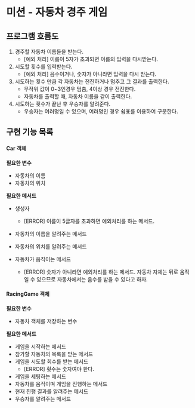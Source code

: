 # 미션 - 자동차 경주 게임



## 프로그램 흐름도

1. 경주할 자동차 이름들을 받는다.
   - [예외 처리] 이름이 5자가 초과되면 이름의 입력을 다시받는다.
2. 시도할 횟수를 입력받는다.
   - [예외 처리] 음수이거나, 숫자가 아니라면 입력을 다시 받는다.
3. 시도하는 횟수 만큼 각 자동차는 전진하거나 멈추고 그 결과를 출력한다.
   - 무작위 값이 0~3인경우 멈춤, 4이상 경우 전진한다.
   - 자동차를 출력할 때, 자동차 이름을 같이 출력한다.
4. 시도하는 횟수가 끝난 후 우승자를 알려준다.
   - 우승자는 여러명일 수 있으며, 여러명인 경우 쉼표를 이용하여 구분한다.



## 구현 기능 목록



#### Car 객체

**필요한 변수**

- 자동차의 이름
- 자동차의 위치

**필요한 메서드**

- 생성자
  - [ERROR] 이름이 5글자를 초과하면 예외처리를 하는 메서드.


- 자동차의 이름을 알려주는 메서드
- 자동차의 위치를 알려주는 메서드
- 자동차가 움직이는 메서드
  - [ERROR] 숫자가 아니라면 예외처리를 하는 메서드. 자동차 자체는 뒤로 움직일 수 있으므로 자동차에서는 음수를 받을 수 있다고 하자.



#### RacingGame 객체

**필요한 변수**

- 자동차 객체를 저장하는 변수

**필요한 메서드**

- 게임을 시작하는 메서드
- 참가할 자동차의 목록을 받는 메서드
- 게임을 시도할 회수를 받는 메서드
  - [ERROR] 횟수는 숫자여야 한다.
- 게임을 세팅하는 메서드
- 자동차를 움직이며 게임을 진행하는 메서드
- 현재 진행 결과를 알려주는 메서드
- 우승자를 알려주는 메서드